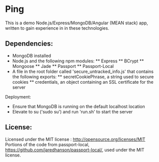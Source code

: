 # Ping
This is a demo Node.js/Express/MongoDB/Angular (MEAN stack) app, written to gain experience in in these technologies.

## Dependencies:
* MongoDB installed
* Node.js and the following npm modules:
** Express
** BCrypt
** Mongoose
** Jade
** Passport
** Passport-Local
* A file in the root folder called 'secure_untracked_info.js' that contains the following exports:
** secretCookiePhrase, a string used to secure cookies
** credentials, an object containing an SSL certificate for the server

Deployment:
* Ensure that MongoDB is running on the default localhost location
* Elevate to su ('sudo su') and run 'run.sh' to start the server

## License:
Licensed under the MIT license : http://opensource.org/licenses/MIT
Portions of the code from passport-local, https://github.com/jaredhanson/passport-local/, used under the MIT license.
